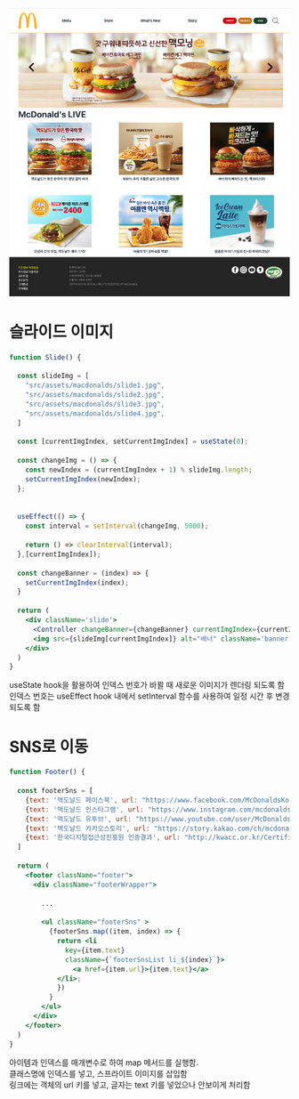 <img src="/public/result.png">

# 슬라이드 이미지
```jsx
function Slide() {

  const slideImg = [
    "src/assets/macdonalds/slide1.jpg",
    "src/assets/macdonalds/slide2.jpg",
    "src/assets/macdonalds/slide3.jpg",
    "src/assets/macdonalds/slide4.jpg",
  ]

  const [currentImgIndex, setCurrentImgIndex] = useState(0);

  const changeImg = () => {
    const newIndex = (currentImgIndex + 1) % slideImg.length;
    setCurrentImgIndex(newIndex);
  };


  useEffect(() => {
    const interval = setInterval(changeImg, 5000);

    return () => clearInterval(interval);
  },[currentImgIndex]);

  const changeBanner = (index) => {
    setCurrentImgIndex(index);
  }

  return (
    <div className='slide'>
      <Controller changeBanner={changeBanner} currentImgIndex={currentImgIndex} slideImg={slideImg}/>
      <img src={slideImg[currentImgIndex]} alt="배너" className='banner'></img>
    </div>
  )
}
```
useState hook을 활용하여 인덱스 번호가 바뀔 때 새로운 이미지가 렌더링 되도록 함<br>
인덱스 번호는 useEffect hook 내에서 setInterval 함수를 사용하여 일정 시간 후 변경되도록 함<br>

# SNS로 이동
```jsx
function Footer() {

  const footerSns = [
    {text: '맥도날드 페이스북', url: "https://www.facebook.com/McDonaldsKorea"},
    {text: '맥도날드 인스타그램', url: "https://www.instagram.com/mcdonalds_kr/"},
    {text: '맥도날드 유투브', url: "https://www.youtube.com/user/McDonaldsKor" },
    {text: '맥도날드 카카오스토리', url: "https://story.kakao.com/ch/mcdonalds/feed"},
    {text: '한국디지털접근성진흥원 인증결과', url: "http://kwacc.or.kr/CertificationSite/WA/1664/Detail?page=1"}
  ]
  
  return (
    <footer className="footer">
      <div className="footerWrapper">
        
        ...

        <ul className="footerSns" >
          {footerSns.map((item, index) => {
            return <li 
              key={item.text} 
              className={`footerSnsList li_${index}`}>
                <a href={item.url}>{item.text}</a>    
            </li>;
            })
          }
        </ul>
      </div>
    </footer>
  )
}
```
아이템과 인덱스를 매개변수로 하여 map 메서드를 실행함.<br>
클래스명에 인덱스를 넣고, 스프라이트 이미지를 삽입함<br>
링크에는 객체의 url 키를 넣고, 글자는 text 키를 넣었으나 안보이게 처리함<br>



